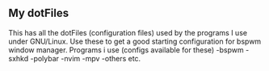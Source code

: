 ## My dotFiles

This has all the dotFiles (configuration files) used by the programs I use under GNU/Linux.
Use these to get a good starting configuration for bspwm window manager.
Programs i use (configs available for these)
-bspwm
-sxhkd
-polybar
-nvim
-mpv
-others etc.
